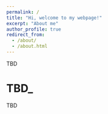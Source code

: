 ```yaml
---
permalink: /
title: "Hi, welcome to my webpage!"
excerpt: "About me"
author_profile: true
redirect_from: 
  - /about/
  - /about.html
---
```


TBD

TBD_
======
TBD


